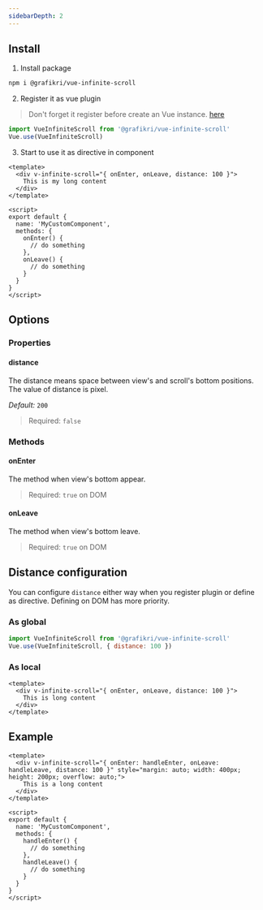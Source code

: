 ```yaml
---
sidebarDepth: 2
---
```


## Install
1. Install package
```bash
npm i @grafikri/vue-infinite-scroll 
```

2. Register it as vue plugin
> Don't forget it register before create an Vue instance. [here](https://vuejs.org/v2/guide/plugins.html#Using-a-Plugin)

```js
import VueInfiniteScroll from '@grafikri/vue-infinite-scroll'
Vue.use(VueInfiniteScroll)
```

3. Start to use it as directive in component
```vue
<template>
  <div v-infinite-scroll="{ onEnter, onLeave, distance: 100 }">
    This is my long content
  </div>
</template>

<script>
export default {
  name: 'MyCustomComponent',
  methods: {
    onEnter() {
      // do something
    },
    onLeave() {
      // do something
    }
  }
}
</script>
```

## Options


### Properties

#### distance
The distance means space between view's and scroll's bottom positions. The value of distance is pixel.

*Default:* `200`
> Required: `false`

### Methods

#### onEnter
The method when view's bottom appear.
> Required: `true` on DOM

#### onLeave
The method when view's bottom leave.
> Required: `true` on DOM



## Distance configuration
You can configure <code>distance</code> either way when you register plugin or define as directive. Defining on DOM has more priority.

### As global
```js
import VueInfiniteScroll from '@grafikri/vue-infinite-scroll'
Vue.use(VueInfiniteScroll, { distance: 100 })
```

### As local
```vue
<template>
  <div v-infinite-scroll="{ onEnter, onLeave, distance: 100 }">
    This is long content
  </div>
</template>
```


## Example

```vue
<template>
  <div v-infinite-scroll="{ onEnter: handleEnter, onLeave: handleLeave, distance: 100 }" style="margin: auto; width: 400px; height: 200px; overflow: auto;">
    This is a long content
  </div>
</template>

<script>
export default {
  name: 'MyCustomComponent',
  methods: {
    handleEnter() {
      // do something
    },
    handleLeave() {
      // do something
    }
  }
}
</script>
```